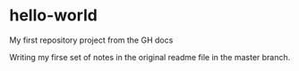 # hello-world
My first repository project from the GH docs

Writing my firse set of notes in the original readme file in the master branch.
